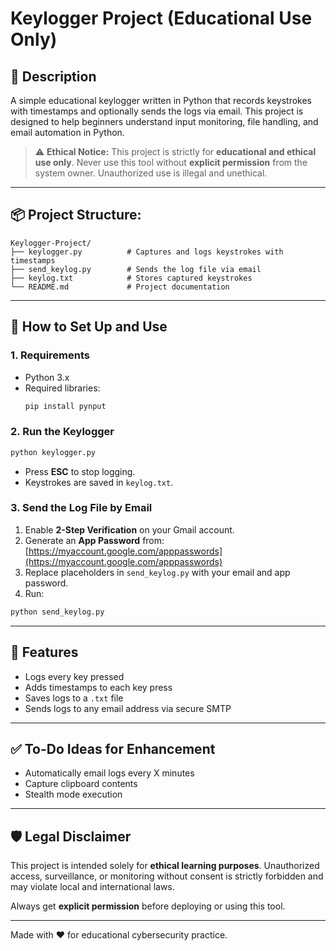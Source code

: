 # Keylogger Project (Educational Use Only)

## 📌 Description
A simple educational keylogger written in Python that records keystrokes with timestamps and optionally sends the logs via email. This project is designed to help beginners understand input monitoring, file handling, and email automation in Python.

> ⚠️ **Ethical Notice:**
> This project is strictly for **educational and ethical use only**. Never use this tool without **explicit permission** from the system owner. Unauthorized use is illegal and unethical.

---

## 📦 Project Structure:
```
Keylogger-Project/
├── keylogger.py          # Captures and logs keystrokes with timestamps
├── send_keylog.py        # Sends the log file via email
├── keylog.txt            # Stores captured keystrokes
└── README.md             # Project documentation
```

---

## 🚀 How to Set Up and Use

### 1. Requirements
- Python 3.x
- Required libraries:
  ```bash
  pip install pynput
  ```

### 2. Run the Keylogger
```bash
python keylogger.py
```
- Press **ESC** to stop logging.
- Keystrokes are saved in `keylog.txt`.

### 3. Send the Log File by Email
1. Enable **2-Step Verification** on your Gmail account.
2. Generate an **App Password** from: [https://myaccount.google.com/apppasswords](https://myaccount.google.com/apppasswords)
3. Replace placeholders in `send_keylog.py` with your email and app password.
4. Run:
```bash
python send_keylog.py
```

---

## 🔑 Features
- Logs every key pressed
- Adds timestamps to each key press
- Saves logs to a `.txt` file
- Sends logs to any email address via secure SMTP

---

## ✅ To-Do Ideas for Enhancement
- Automatically email logs every X minutes
- Capture clipboard contents
- Stealth mode execution

---

## 🛡 Legal Disclaimer
This project is intended solely for **ethical learning purposes**. Unauthorized access, surveillance, or monitoring without consent is strictly forbidden and may violate local and international laws.

Always get **explicit permission** before deploying or using this tool.

---

Made with ❤️ for educational cybersecurity practice.

